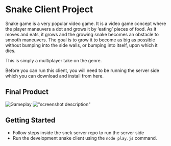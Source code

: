 # Snake Client Project

Snake game is a very popular video game. It is a video game concept where the player maneuvers a dot and grows it by ‘eating’ pieces of food. As it moves and eats, it grows and the growing snake becomes an obstacle to smooth maneuvers. The goal is to grow it to become as big as possible without bumping into the side walls, or bumping into itself, upon which it dies.

This is simply a multiplayer take on the genre.

Before you can run this client, you will need to be running the server side which you can download and install from here. 

## Final Product

![Gameplay](https://user-images.githubusercontent.com/85145076/130138887-9476d6c2-d7f8-4966-8f96-5bbd070bd848.png)
!["screenshot description"](#)


## Getting Started

- Follow steps inside the snek server repo to run the server side
- Run the development snake client using the `node play.js` command.
